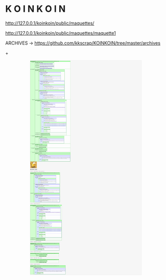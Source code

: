 <h1>K O I N K O I N</h1>

http://127.0.0.1/koinkoin/public/maquettes/

http://127.0.0.1/koinkoin/public/maquettes/maquette1

ARCHIVES -> 
https://github.com/kkscrap/KOINKOIN/tree/master/archives

+<p align="center"><img src="https://github.com/kkscrap/KOINKOIN/blob/master/archives/20170803_koinkoin_screenshot_avec_resultat_xpath.jpg" width="350"/></p>
